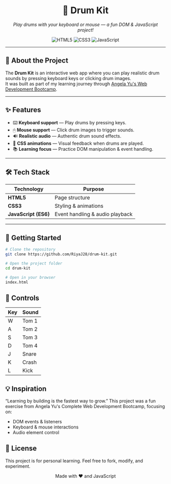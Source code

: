 <h1 align="center">🥁 Drum Kit</h1>
<p align="center">
  <em>Play drums with your keyboard or mouse — a fun DOM & JavaScript project!</em>
</p>

<p align="center">
  <img src="https://img.shields.io/badge/HTML5-orange?logo=html5&logoColor=white" alt="HTML5" />
  <img src="https://img.shields.io/badge/CSS3-blue?logo=css3&logoColor=white" alt="CSS3" />
  <img src="https://img.shields.io/badge/JavaScript-yellow?logo=javascript&logoColor=black" alt="JavaScript" />
</p>

---

## 📖 About the Project
The **Drum Kit** is an interactive web app where you can play realistic drum sounds by pressing keyboard keys or clicking drum images.  
It was built as part of my learning journey through [Angela Yu's Web Development Bootcamp](https://www.udemy.com/course/the-complete-web-development-bootcamp/).

---

## ✨ Features
- ⌨️ **Keyboard support** — Play drums by pressing keys.
- 🖱 **Mouse support** — Click drum images to trigger sounds.
- 🔊 **Realistic audio** — Authentic drum sound effects.
- 💅 **CSS animations** — Visual feedback when drums are played.
- 📚 **Learning focus** — Practice DOM manipulation & event handling.

---

## 🛠 Tech Stack
| Technology | Purpose |
|------------|---------|
| **HTML5**  | Page structure |
| **CSS3**   | Styling & animations |
| **JavaScript (ES6)** | Event handling & audio playback |

---

## 🚀 Getting Started
```bash
# Clone the repository
git clone https://github.com/RiyaJ28/drum-kit.git

# Open the project folder
cd drum-kit

# Open in your browser
index.html
```

## 🎹 Controls

| Key | 	Sound   |
|------------|---------|
| W | Tom 1  |
| A |	Tom 2 |
| S |	Tom 3|
| D	| Tom 4|
| J	| Snare|
| K |	Crash|
| L | Kick|

## 💡 Inspiration

“Learning by building is the fastest way to grow.”
This project was a fun exercise from Angela Yu's Complete Web Development Bootcamp, focusing on:
<ul>
  <li>
    DOM events & listeners
  </li>
  <li>
    Keyboard & mouse interactions
  </li>
  <li>
    Audio element control
  </li>
</ul>


## 📜 License

This project is for personal learning.
Feel free to fork, modify, and experiment.

<p align="center"> Made with ❤️ and JavaScript </p> 

